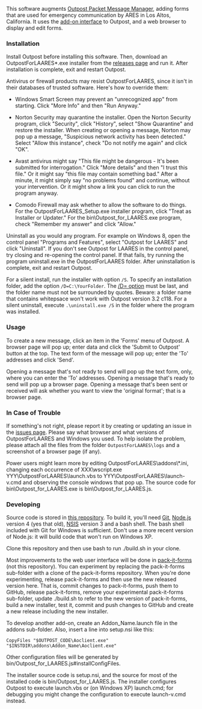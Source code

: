 This software augments
[Outpost Packet Message Manager](https://www.outpostpm.org),
adding forms that are used for emergency communication by ARES in Los Altos, California.
It uses the [add-on interface](http://www.outpostpm.org/docs/Outpost320-AddonUG.pdf)
to Outpost, and a web browser to display and edit forms.

### Installation

Install Outpost before installing this software.
Then, download an OutpostForLAARES*.exe installer from the
[releases page](https://github.com/jmkristian/OutpostForLAARES/releases)
and run it. After installation is complete, exit and restart Outpost.

Antivirus or firewall products may resist OutpostForLAARES,
since it isn't in their databases of trusted software.
Here's how to override them:

* Windows Smart Screen may prevent an "unrecognized app" from starting.
Click "More Info" and then "Run Anyway."

* Norton Security may quarantine the installer. Open the Norton Security program,
click "Security", click "History", select "Show Quarantine" and restore the installer.
When creating or opening a message, Norton may pop up a message,
"Suspicious network activity has been detected."
Select "Allow this instance", check "Do not notify me again" and click "OK".

* Avast antivirus might say "This file might be dangerous - It's been submitted for interrogation."
Click "More details" and then "I trust this file."
Or it might say "this file may contain something bad."
After a minute, it might simply say "no problems found" and continue, without your intervention.
Or it might show a link you can click to run the program anyway.

* Comodo Firewall may ask whether to allow the software to do things.
For the OutpostForLAARES\_Setup.exe installer program, click "Treat as Installer or Updater."
For the bin\\Outpost\_for\_LAARES.exe program, check "Remember my answer" and click "Allow."

Uninstall as you would any program.
For example on Windows 8, open the control panel "Programs and Features",
select "Outpost for LAARES" and click "Uninstall".
If you don't see Outpost for LAARES in the control panel, try closing and re-opening the control panel.
If that fails, try running the program uninstall.exe in the OutpostForLAARES folder.
After uninstallation is complete, exit and restart Outpost.

For a silent install, run the installer with option `/S`.
To specify an installation folder, add the option `/D=C:\YourFolder`.
The [/D= option](http://nsis.sourceforge.net/Which_command_line_parameters_can_be_used_to_configure_installers)
must be last, and the folder name must not be surrounded by quotes.
Beware: a folder name that contains whitepsace won't work with Outpost version 3.2 c118.
For a silent uninstall, execute `.\uninstall.exe /S` in the folder where the program was installed.

### Usage

To create a new message, click an item in the 'Forms' menu of Outpost.
A browser page will pop up; enter data and click the 'Submit to Outpost' button at the top.
The text form of the message will pop up; enter the 'To' addresses and click 'Send'.

Opening a message that's not ready to send will pop up the text form, only,
where you can enter the 'To' addresses.
Opening a message that's ready to send will pop up a browser page.
Opening a message that's been sent or received will ask whether you want to view the
'original format'; that is a browser page.

### In Case of Trouble

If something's not right, please report it by creating or updating an issue in the
[issues page](https://github.com/jmkristian/OutpostForLAARES/issues).
Please say what browser and what versions of OutpostForLAARES and Windows you used.
To help isolate the problem, please attach all the files from the folder `OutpostForLAARES\logs`
and a screenshot of a browser page (if any).

Power users might learn more by editing OutpostForLAARES\\addons\\*.ini, changing
each occurrence of XXX\\wscript.exe YYY\\OutpostForLAARES\\launch.vbs
to YYY\\OutpostForLAARES\\launch-v.cmd and observing the console windows that pop up.
The source code for bin\\Outpost\_for\_LAARES.exe is bin\\Outpost\_for\_LAARES.js.

### Developing

Source code is stored in [this repository](https://github.com/jmkristian/OutpostForLAARES).
To build it, you'll need
[Git](https://git-scm.com/downloads),
[Node.js](https://nodejs.org/en/download/) version 4 (yes that old),
[NSIS](http://nsis.sourceforge.net) version 3
and a bash shell.
The bash shell included with Git for Windows is sufficient.
Don't use a more recent version of Node.js: it will build code that won't run on Windows XP.

Clone this repository and then use bash to run ./build.sh in your clone.

Most improvements to the web user interface will be done in
[pack-it-forms](https://github.com/jmkristian/pack-it-forms/blob/LAARES/README.md)
(not this repository). You can experiment by replacing the pack-it-forms sub-folder
with a clone of the pack-it-forms repository.
When you're done experimenting, release pack-it-forms and then use the new released version here.
That is, commit changes to pack-it-forms, push them to GitHub, release pack-it-forms,
remove your experimental pack-it-forms sub-folder,
update ./build.sh to refer to the new version of pack-it-forms,
build a new installer, test it,
commit and push changes to GitHub and create a new release including the new installer.

To develop another add-on, create an Addon_Name.launch file in the addons sub-folder.
Also, insert a line into setup.nsi like this:

    CopyFiles "$OUTPOST_CODE\Aoclient.exe" "$INSTDIR\addons\Addon_Name\Aoclient.exe"

Other configuration files will be generated by bin/Outpost\_for\_LAARES.js#installConfigFiles.

The installer source code is setup.nsi, and
the source for most of the installed code is bin/Outpost\_for\_LAARES.js.
The installer configures Outpost to execute launch.vbs or (on Windows XP) launch.cmd;
for debugging you might change the configuration to execute launch-v.cmd instead.
